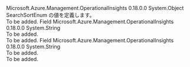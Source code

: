 <Type Name="SearchSortEnum" FullName="Microsoft.Azure.Management.OperationalInsights.Models.SearchSortEnum">
  <TypeSignature Language="C#" Value="public static class SearchSortEnum" />
  <TypeSignature Language="ILAsm" Value=".class public auto ansi abstract sealed beforefieldinit SearchSortEnum extends System.Object" />
  <TypeSignature Language="DocId" Value="T:Microsoft.Azure.Management.OperationalInsights.Models.SearchSortEnum" />
  <TypeSignature Language="VB.NET" Value="Public Class SearchSortEnum" />
  <TypeSignature Language="F#" Value="type SearchSortEnum = class" />
  <AssemblyInfo>
    <AssemblyName>Microsoft.Azure.Management.OperationalInsights</AssemblyName>
    <AssemblyVersion>0.18.0.0</AssemblyVersion>
  </AssemblyInfo>
  <Base>
    <BaseTypeName>System.Object</BaseTypeName>
  </Base>
  <Interfaces />
  <Docs>
    <summary>
            SearchSortEnum の値を定義します。
            </summary>
    <remarks>To be added.</remarks>
  </Docs>
  <Members>
    <Member MemberName="Asc">
      <MemberSignature Language="C#" Value="public const string Asc;" />
      <MemberSignature Language="ILAsm" Value=".field public static literal string Asc" />
      <MemberSignature Language="DocId" Value="F:Microsoft.Azure.Management.OperationalInsights.Models.SearchSortEnum.Asc" />
      <MemberSignature Language="VB.NET" Value="Public Const Asc As String " />
      <MemberSignature Language="F#" Value="val mutable Asc : string" Usage="Microsoft.Azure.Management.OperationalInsights.Models.SearchSortEnum.Asc" />
      <MemberType>Field</MemberType>
      <AssemblyInfo>
        <AssemblyName>Microsoft.Azure.Management.OperationalInsights</AssemblyName>
        <AssemblyVersion>0.18.0.0</AssemblyVersion>
      </AssemblyInfo>
      <ReturnValue>
        <ReturnType>System.String</ReturnType>
      </ReturnValue>
      <Docs>
        <summary>To be added.</summary>
        <remarks>To be added.</remarks>
      </Docs>
    </Member>
    <Member MemberName="Desc">
      <MemberSignature Language="C#" Value="public const string Desc;" />
      <MemberSignature Language="ILAsm" Value=".field public static literal string Desc" />
      <MemberSignature Language="DocId" Value="F:Microsoft.Azure.Management.OperationalInsights.Models.SearchSortEnum.Desc" />
      <MemberSignature Language="VB.NET" Value="Public Const Desc As String " />
      <MemberSignature Language="F#" Value="val mutable Desc : string" Usage="Microsoft.Azure.Management.OperationalInsights.Models.SearchSortEnum.Desc" />
      <MemberType>Field</MemberType>
      <AssemblyInfo>
        <AssemblyName>Microsoft.Azure.Management.OperationalInsights</AssemblyName>
        <AssemblyVersion>0.18.0.0</AssemblyVersion>
      </AssemblyInfo>
      <ReturnValue>
        <ReturnType>System.String</ReturnType>
      </ReturnValue>
      <Docs>
        <summary>To be added.</summary>
        <remarks>To be added.</remarks>
      </Docs>
    </Member>
  </Members>
</Type>